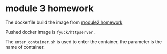 # module 3 homework

The dockerfile build the image from [module2 homework](../module2)

Pushed docker image is `fyuck/httpserver.`

The `enter_container.sh` is used to enter the container, the parameter is the name of container.

